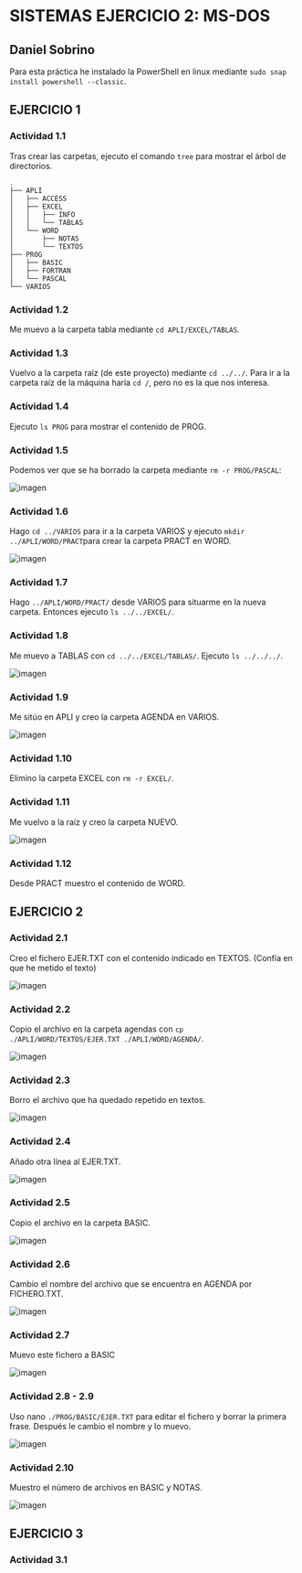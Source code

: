 # SISTEMAS EJERCICIO 2: MS-DOS
## Daniel Sobrino

Para esta práctica he instalado la PowerShell en linux mediante ```sudo snap install powershell --classic```.

## EJERCICIO 1
### Actividad 1.1
Tras crear las carpetas, ejecuto el comando ```tree``` para mostrar el árbol de directorios.
```
.
├── APLI
│   ├── ACCESS
│   ├── EXCEL
│   │   ├── INFO
│   │   └── TABLAS
│   └── WORD
│       ├── NOTAS
│       └── TEXTOS
├── PROG
│   ├── BASIC
│   ├── FORTRAN
│   └── PASCAL
└── VARIOS
```

### Actividad 1.2
Me muevo a la carpeta tabla mediante ```cd APLI/EXCEL/TABLAS```.

### Actividad 1.3
Vuelvo a la carpeta raíz (de este proyecto) mediante ```cd ../../```. Para ir a la carpeta raíz de la máquina haría ```cd /```, pero no es la que nos interesa.

### Actividad 1.4
Ejecuto ```ls PROG``` para mostrar el contenido de PROG.

### Actividad 1.5
Podemos ver que se ha borrado la carpeta mediante ```rm -r PROG/PASCAL```:

![imagen](https://user-images.githubusercontent.com/91564560/159033689-c9b1f424-978b-480c-b129-ae10d0cb6f19.png)

### Actividad 1.6
Hago ```cd ../VARIOS``` para ir a la carpeta VARIOS y ejecuto ```mkdir ../APLI/WORD/PRACT```para crear la carpeta PRACT en WORD.

![imagen](https://user-images.githubusercontent.com/91564560/159035886-9c87b9eb-e44d-4b84-98eb-b73601e0c195.png)

### Actividad 1.7
Hago ```../APLI/WORD/PRACT/``` desde VARIOS para situarme en la nueva carpeta. Entonces ejecuto ```ls ../../EXCEL/```.

### Actividad 1.8
Me muevo a TABLAS con ```cd ../../EXCEL/TABLAS/```. Ejecuto ```ls ../../../```.

![imagen](https://user-images.githubusercontent.com/91564560/159036839-09e67fef-5e00-4791-ab1e-cf31b59e9ebc.png)

### Actividad 1.9
Me sitúo en APLI y creo la carpeta AGENDA en VARIOS.

![imagen](https://user-images.githubusercontent.com/91564560/159037469-4370fd1c-ef5d-4d59-8b84-60e851baf300.png)

### Actividad 1.10
Elimino la carpeta EXCEL con ```rm -r EXCEL/```.

### Actividad 1.11
Me vuelvo a la raíz y creo la carpeta NUEVO.

![imagen](https://user-images.githubusercontent.com/91564560/159038165-d4ccb1f4-7ee5-40c3-92a2-c24a5e0c37ca.png)

### Actividad 1.12
Desde PRACT muestro el contenido de WORD.

## EJERCICIO 2
### Actividad 2.1
Creo el fichero EJER.TXT con el contenido indicado en TEXTOS. (Confía en que he metido el texto)

![imagen](https://user-images.githubusercontent.com/91564560/159546376-0040c588-e7bf-4151-bf1a-370a840fb611.png)

### Actividad 2.2
Copio el archivo en la carpeta agendas con ```cp ./APLI/WORD/TEXTOS/EJER.TXT ./APLI/WORD/AGENDA/```.

![imagen](https://user-images.githubusercontent.com/91564560/159546845-2b45c729-0d38-4847-8d97-e948f10deefe.png)

### Actividad 2.3
Borro el archivo que ha quedado repetido en textos.

![imagen](https://user-images.githubusercontent.com/91564560/159547021-36cda103-b439-4da0-ab6b-5757740ce532.png)

### Actividad 2.4
Añado otra línea al EJER.TXT.

![imagen](https://user-images.githubusercontent.com/91564560/159547532-330b7224-ff27-45e7-95bf-e8c4146799b4.png)

### Actividad 2.5
Copio el archivo en la carpeta BASIC.

![imagen](https://user-images.githubusercontent.com/91564560/159547824-96929de3-499f-4e1a-8599-974197776148.png)

### Actividad 2.6
Cambio el nombre del archivo que se encuentra en AGENDA por FICHERO.TXT.

![imagen](https://user-images.githubusercontent.com/91564560/159548645-5b987345-d836-496d-b755-c36ad0cc399c.png)


### Actividad 2.7
Muevo este fichero a BASIC

![imagen](https://user-images.githubusercontent.com/91564560/159548897-c1b29ec3-7a3e-43e5-8f17-e1cf3d747aac.png)

### Actividad 2.8 - 2.9
Uso nano ```./PROG/BASIC/EJER.TXT``` para editar el fichero y borrar la primera frase.
Después le cambio el nombre y lo muevo.

![imagen](https://user-images.githubusercontent.com/91564560/159549493-9671a60a-5233-49d6-9adb-ed2b87ea7fd2.png)

### Actividad 2.10
Muestro el número de archivos en BASIC y NOTAS.

![imagen](https://user-images.githubusercontent.com/91564560/159550363-b3b07027-fc0f-4d77-a45f-18c6df1dcc62.png)

## EJERCICIO 3
### Actividad 3.1

